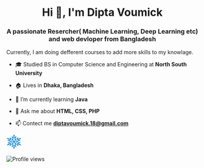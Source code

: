 <h1 align="center">Hi 👋, I'm Dipta Voumick</h1>
<h3 align="center">A passionate Resercher( Machine Learning, Deep Learning etc) and web devloper from Bangladesh</h3>



Currently, I am doing defferent courses to add more skills to my knowlage. 

- 🎓 Studied BS in Computer Science and Engineering at **North South University**

- 🏠 Lives in **Dhaka, Bangladesh**

- 🌱 I’m currently learning **Java**

- 💬 Ask me about **HTML, CSS, PHP**

- 📫 Contect me **diptavoumick.18@gmail.com**
 


<a href='https://archiveprogram.github.com/'><img src='https://raw.githubusercontent.com/acervenky/animated-github-badges/master/assets/acbadge.gif' width='40' height='40'></a> 

  

![Profile views](https://gpvc.arturio.dev/dipta2178) 
